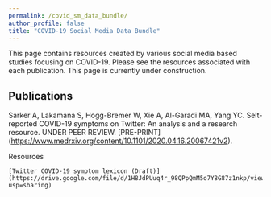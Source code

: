 ```yaml
---
permalink: /covid_sm_data_bundle/
author_profile: false
title: "COVID-19 Social Media Data Bundle"
---
```


This page contains resources created by various social media based studies focusing on COVID-19. Please see the resources associated with each publication. This page is currently under construction. 


## Publications

Sarker A, Lakamana S, Hogg-Bremer W, Xie A, Al-Garadi MA, Yang YC. Selt-reported COVID-19 symptoms on Twitter: An analysis and a research resource. UNDER PEER REVIEW. [PRE-PRINT] (https://www.medrxiv.org/content/10.1101/2020.04.16.20067421v2).  

Resources
```
[Twitter COVID-19 symptom lexicon (Draft)] (https://drive.google.com/file/d/1H8JdPUuq4r_98QPpQmM5o7Y8G87z1nkp/view?usp=sharing) 
```
